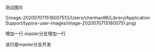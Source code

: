 测试图片

![image-20200707151800751](/Users/chenhao96/Library/Application Support/typora-user-images/image-20200707151800751.png)



增加一行
master分支增加一行

该行是master分支开发